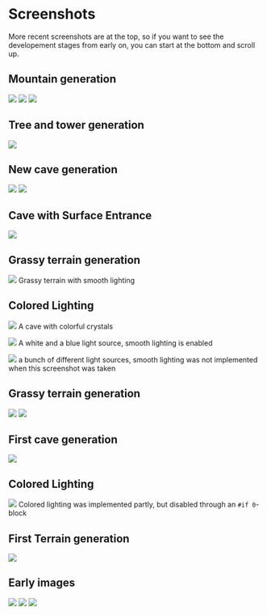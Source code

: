 # Screenshots
More recent screenshots are at the top, so if you want to see the developement stages from early on, you can start at the bottom and scroll up.

## Mountain generation
![](018.png)
![](017.png)
![](016.png)

## Tree and tower generation
![](015.png)

## New cave generation
![](014.png)
![](013.png)

## Cave with Surface Entrance
![](012.png)

## Grassy terrain generation
![](011.png)
Grassy terrain with smooth lighting

## Colored Lighting
![](010.png)
A cave with colorful crystals

![](009.png)
A white and a blue light source, smooth lighting is enabled

![](008.png)
a bunch of different light sources, smooth lighting was not implemented when this screenshot was taken

## Grassy terrain generation
![](007.png)
![](006.png)

## First cave generation
![](005.png)

## Colored Lighting
![](004.png)
Colored lighting was implemented partly, but disabled through an `#if 0`-block

## First Terrain generation
![](003.png)

## Early images
![](002.png)
![](001.png)
![](000.png)
